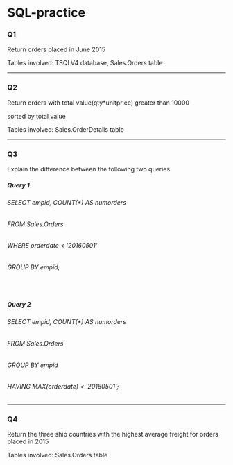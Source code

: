 # SQL-practice

### Q1 

Return orders placed in June 2015

Tables involved: TSQLV4 database, Sales.Orders table

---

### Q2

Return orders with total value(qty*unitprice) greater than 10000

sorted by total value

Tables involved: Sales.OrderDetails table

---

### Q3

Explain the difference between the following two queries

##### Query 1 

###### SELECT empid, COUNT(*) AS numorders

###### FROM Sales.Orders

###### WHERE orderdate < '20160501'

###### GROUP BY empid;
<br>

##### Query 2

###### SELECT empid, COUNT(*) AS numorders

###### FROM Sales.Orders

###### GROUP BY empid

###### HAVING MAX(orderdate) < '20160501';

---

### Q4

Return the three ship countries with the highest average freight for orders placed in 2015

Tables involved: Sales.Orders table
